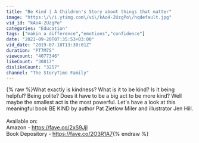 ```yaml
---
title: "Be Kind | A Children's Story about things that matter"
image: "https:\/\/i.ytimg.com\/vi\/kAo4-2UzgPo\/hqdefault.jpg"
vid_id: "kAo4-2UzgPo"
categories: "Education"
tags: ["makin a difference","emotions","confidence"]
date: "2021-09-20T07:35:53+03:00"
vid_date: "2019-07-18T13:30:01Z"
duration: "PT7M7S"
viewcount: "4077346"
likeCount: "30817"
dislikeCount: "3257"
channel: "The StoryTime Family"
---
```

{% raw %}What exactly is kindness? What is it to be kind? Is it being helpful? Being polite? Does it have to be a big act to be more kind? Well maybe the smallest act is the most powerful. Let's have a look at this meaningful book BE KIND by author Pat Zietlow Miler and illustrator Jen Hill.<br /><br />Available on:<br />Amazon - <a rel="nofollow" target="blank" href="https://fave.co/2xS9Jjl">https://fave.co/2xS9Jjl</a><br />Book Depository - <a rel="nofollow" target="blank" href="https://fave.co/2O3R1A7">https://fave.co/2O3R1A7</a>{% endraw %}
